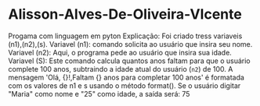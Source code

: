 # Alisson-Alves-De-Oliveira-VIcente
Progama com linguagem em pyton
Explicação: Foi criado tress variaveis (n1),(n2),(s). 
Variavel (n1): comando solicita ao usuário que insira seu nome.
Variavel (n2): Aqui, o programa pede ao usuário que insira sua idade. 
Variavel (S): Este comando calcula quantos anos faltam para que o usuário complete 100 anos, subtraindo a idade atual do usuário (`n2`) de 100.
A mensagem 'Olá, {}!,Faltam {} anos para completar 100 anos' é formatada com os valores de n1 e s usando o método format().
Se o usuário digitar "Maria" como nome e "25" como idade, a saída será: 75
